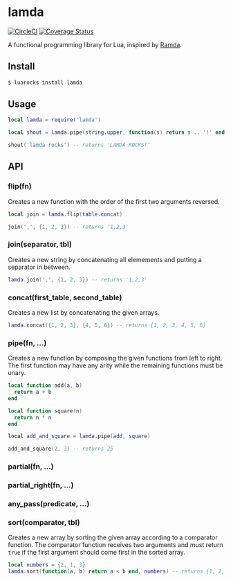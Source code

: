 # lamda

[![CircleCI](https://circleci.com/gh/helpermethod/lamda.svg?style=svg)](https://circleci.com/gh/helpermethod/lamda)
[![Coverage Status](https://coveralls.io/repos/github/helpermethod/lamda/badge.svg?branch=master)](https://coveralls.io/github/helpermethod/lamda?branch=master)

A functional programming library for Lua, inspired by [Ramda](https://ramdajs.com/).

## Install

```sh
$ luarocks install lamda
```

## Usage

```lua
local lamda = require('lamda')

local shout = lamda.pipe(string.upper, function(s) return s .. '!' end)

shout('lamda rocks') -- returns 'LAMDA ROCKS!'
```

## API

### flip(fn)

Creates a new function with the order of the first two arguments reversed.

```lua
local join = lamda.flip(table.concat)

join(',', {1, 2, 3}) -- returns '1,2,3'
```

### join(separator, tbl)

Creates a new string by concatenating all elemements and putting a separator in between.

```lua
lamda.join(',', {1, 2, 3}) -- returns '1,2,3'
```

### concat(first_table, second_table)

Creates a new list by concatenating the given arrays.

```lua
lamda.concat({1, 2, 3}, {4, 5, 6}) -- returns {1, 2, 3, 4, 5, 6}
```

### pipe(fn, ...)

Creates a new function by composing the given functions from left to right. The first function may have any arity while the remaining functions must be unary.

```lua
local function add(a, b)
  return a + b
end

local function square(n)
  return n * n
end

local add_and_square = lamda.pipe(add, square)

add_and_square(2, 3) -- returns 25
```

### partial(fn, ...)

### partial_right(fn, ...)

### any_pass(predicate, ...)

### sort(comparator, tbl)

Creates a new array by sorting the given array according to a comparator function. The comparator function receives two arguments and must return `true` if the first argument should come first in the sorted array.

```lua
local numbers = {2, 1, 3}
lamda.sort(function(a, b) return a < b end, numbers) -- returns {1, 2, 3}
```

